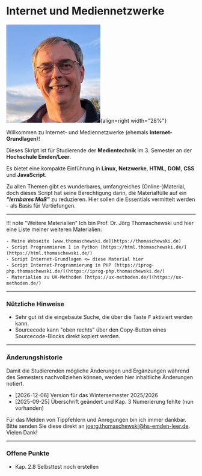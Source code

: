 # Internet und Mediennetzwerke
![Jörg Thomaschewski](./assets/images/JT-Web.jpg){align=right width="28%"}

Willkommen zu Internet- und Mediennetzwerke (ehemals **Internet-Grundlagen**)!

Dieses Skript ist für Studierende der **Medientechnik** im 3. Semester an der **Hochschule Emden/Leer**. 

Es bietet eine kompakte Einführung in **Linux**, **Netzwerke**, **HTML**, **DOM**, **CSS** und **JavaScript**. 

Zu allen Themen gibt es wunderbares, umfangreiches (Online-)Material, doch dieses Script hat seine Berechtigung darin, die Materialfülle auf ein ***"lernbares Maß"*** zu reduzieren. Hier sollen die Essentials vermittelt werden - als Basis für Vertiefungen.

---


!!! note "Weitere Materialien"
    Ich bin Prof. Dr. Jörg Thomaschewski und hier eine Liste meiner weiteren Materialien:

    - Meine Webseite [www.thomaschewski.de](https://thomaschewski.de)
    - Script Programmieren 1 in Python [https://html.thomaschewski.de/](https://html.thomaschewski.de/)
    - Script Internet-Grundlagen <= diese Material hier
    - Script Internet-Programmierung in PHP [https://iprog-php.thomaschewski.de/](https://iprog-php.thomaschewski.de/)
    - Materialien zu UX-Methoden [https://ux-methoden.de/](https://ux-methoden.de/)

---


### Nützliche Hinweise
- Sehr gut ist die eingebaute Suche, die über die Taste <kbd>F</kbd> aktiviert werden kann.
- Sourcecode kann "oben rechts" über den Copy-Button eines Sourcecode-Blocks direkt kopiert werden.

---

### Änderungshistorie
Damit die Studierenden mögliche Änderungen und Ergänzungen während des Semesters nachvollziehen können, werden hier inhaltliche Änderungen notiert.

- [2026-12-06] Version für das Wintersemester 2025/2026
- [2025-09-25] Überschrift geändert und Kap. 3 Numerierung fehlte (nun vorhanden)


Für das Melden von Tippfehlern und Anregungen bin ich immer dankbar. Bitte senden Sie diese direkt an joerg.thomaschewski@hs-emden-leer.de. Vielen Dank!

---

### Offene Punkte
- Kap. 2.8 Selbsttest noch erstellen
